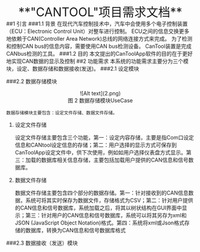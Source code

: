 <center> <font size=6>**"CANTOOL"项目需求文档**</font> </center>
##1 引言
###1.1 背景
	在现代汽车控制技术中，汽车中会使用多个电子控制装置（ECU：Electronic Control Unit）对整车进行控制。
	ECU之间的信息交换更多地依赖于CAN(Controller Area Network)总线的网络连接方式来完成。
	为了检测和控制CAN bus的信息内容，需要使用CAN bus检测设备。
	CanTool装置是完成CANbus检测的工具。
###1.2 目的
	本文提出的CanToolApp软件的目的在于更好地实现CAN数据的显示及控制
##2 功能需求
	本系统的功能需求主要分为三个模块，设定、数据存储和数据接收(发送)。
###2.1 设定模块



###2.2 数据存储模块
<center> ![Alt text](2.png)</center>

<center>图 2 数据存储模块UseCase</center>
	
 
	数据存储模块主要包含：设定文件存储、数据文件存储。
1.	设定文件存储

	设定文件存储主要包含三个功能，第一：设定内容存储，主要是指Com口设定信息和CANtool设定信息的存储；第二：用户选择的显示方式可保存到CanToolApp设定文件中，供下次使用，例如如用户选择仪表盘方式显示。第三：加载的数据库相关信息存储，主要包括加载用户提供的CAN信息和信号数据库。
2.	数据文件存储

	数据文件存储主要包含四个部分的数据存储。第一：针对接收到的CAN信息数据，系统可将其实时保存为数据文件，存储格式为CSV；第二：针对用户提供的CAN信息和信号数据库，系统加载之后，将其以树状结构在GUI界面中显示；第三：针对用户的CAN信息和信号数据库，系统可以将其另存为xml和JSON (JavaScript Object Notation)格式。第四：系统将xml或Json格式存储的数据库，转换为CAN信息和信号数据库格式
	


###2.3 数据接收（发送）模块

